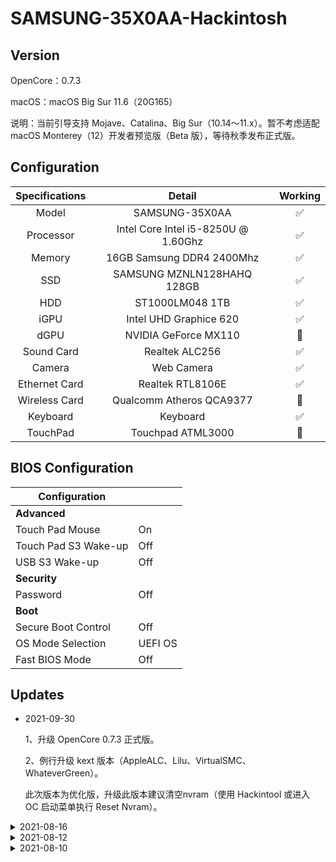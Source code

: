 # SAMSUNG-35X0AA-Hackintosh
## Version
OpenCore：0.7.3

macOS：macOS Big Sur 11.6（20G165）

说明：当前引导支持 Mojave、Catalina、Big Sur（10.14～11.x）。暂不考虑适配 macOS Monterey（12）开发者预览版（Beta 版），等待秋季发布正式版。

## Configuration
| Specifications | Detail | Working |
| :------------: | :------: | :--------: |
| Model | SAMSUNG-35X0AA | ✅ |
| Processor | Intel Core Intel i5-8250U @ 1.60Ghz | ✅ |
| Memory | 16GB Samsung DDR4 2400Mhz | ✅ |
| SSD | SAMSUNG MZNLN128HAHQ 128GB | ✅ |
| HDD | ST1000LM048 1TB | ✅ |
| iGPU | Intel UHD Graphice 620 | ✅ |
| dGPU | NVIDIA GeForce MX110 | 🚫 |
| Sound Card | Realtek ALC256 | ✅ |
| Camera | Web Camera | ✅ |
| Ethernet Card | Realtek RTL8106E | ✅ |
| Wireless Card | Qualcomm Atheros QCA9377 | 🚫 |
| Keyboard | Keyboard | ✅ |
| TouchPad | Touchpad ATML3000 | 🚫 |

## BIOS Configuration
|  Configuration |   |
| ------------ | ------------ |
|  **Advanced**  |   |
|  Touch Pad Mouse | On  |
|  Touch Pad S3 Wake-up | Off  |
|  USB S3 Wake-up |  Off |
|  **Security** |   |
|  Password | Off  |
|  **Boot** |   |
|  Secure Boot Control   | Off |
|  OS Mode Selection   | UEFI OS |
|  Fast BIOS Mode   | Off |

## Updates

- 2021-09-30

  1、升级 OpenCore 0.7.3 正式版。

  2、例行升级 kext 版本（AppleALC、Lilu、VirtualSMC、WhateverGreen）。
  
  此次版本为优化版，升级此版本建议清空nvram（使用 Hackintool 或进入 OC 启动菜单执行 Reset Nvram）。
<details>
<summary>2021-08-16</summary>
1、定制 USBPorts.kext 驱动所有 USB 并内建。
<br>
2、关闭部分无用内核Kext驱动。
</details>
  
<details>
<summary>2021-08-12</summary>
1、升级 OpenCore 0.7.2 正式版。
<br>
2、例行升级 kext 版本（AppleALC、Lilu、NVMeFix、VirtualSMC、WhateverGreen、ECEnabler）。
<br>
3、启用 OpenCore 默认主题模式引导。
<br>
4、添加缓冲帧补丁。
<br>
5、模拟机型为MacBookPro14,2。
</details>

<details>
<summary>2021-08-10</summary>
1、基于 OpenCore 0.7.1 正式版进行EFI引导制作。
</details>
